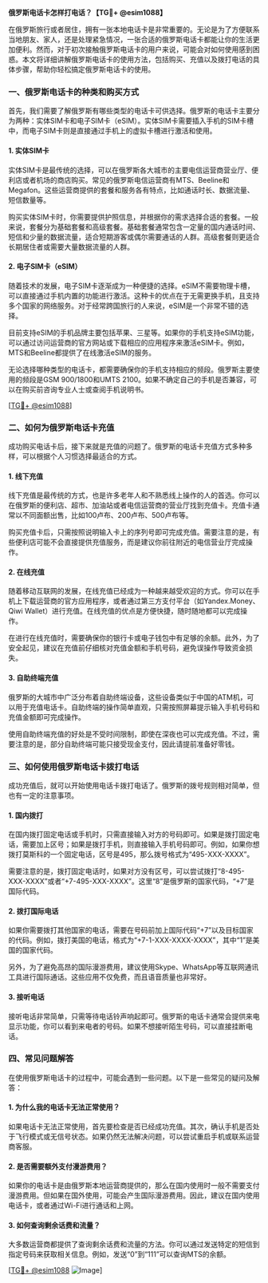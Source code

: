 **俄罗斯电话卡怎样打电话？【TG💪+ @esim1088】**

在俄罗斯旅行或者居住，拥有一张本地电话卡是非常重要的。无论是为了方便联系当地朋友、家人，还是处理紧急情况，一张合适的俄罗斯电话卡都能让你的生活更加便利。然而，对于初次接触俄罗斯电话卡的用户来说，可能会对如何使用感到困惑。本文将详细讲解俄罗斯电话卡的使用方法，包括购买、充值以及拨打电话的具体步骤，帮助你轻松搞定俄罗斯电话卡的使用。

### **一、俄罗斯电话卡的种类和购买方式**

首先，我们需要了解俄罗斯有哪些类型的电话卡可供选择。俄罗斯的电话卡主要分为两种：实体SIM卡和电子SIM卡（eSIM）。实体SIM卡需要插入手机的SIM卡槽中，而电子SIM卡则是直接通过手机上的虚拟卡槽进行激活和使用。

#### **1. 实体SIM卡**
实体SIM卡是最传统的选择，可以在俄罗斯各大城市的主要电信运营商营业厅、便利店或者机场的商店购买。常见的俄罗斯电信运营商有MTS、Beeline和Megafon。这些运营商提供的套餐和服务各有特点，比如通话时长、数据流量、短信数量等。

购买实体SIM卡时，你需要提供护照信息，并根据你的需求选择合适的套餐。一般来说，套餐分为基础套餐和高级套餐。基础套餐通常包含一定量的国内通话时间、短信和少量的数据流量，适合短期游客或偶尔需要通话的人群。高级套餐则更适合长期居住者或需要大量数据流量的人群。

#### **2. 电子SIM卡（eSIM）**
随着技术的发展，电子SIM卡逐渐成为一种便捷的选择。eSIM不需要物理卡槽，可以直接通过手机内置的功能进行激活。这种卡的优点在于无需更换手机，且支持多个国家的网络服务。对于经常跨国旅行的人来说，eSIM是一个非常不错的选择。

目前支持eSIM的手机品牌主要包括苹果、三星等。如果你的手机支持eSIM功能，可以通过访问运营商的官方网站或下载相应的应用程序来激活eSIM卡。例如，MTS和Beeline都提供了在线激活eSIM的服务。

无论选择哪种类型的电话卡，都需要确保你的手机支持相应的频段。俄罗斯主要使用的频段是GSM 900/1800和UMTS 2100。如果不确定自己的手机是否兼容，可以在购买前咨询专业人士或查阅手机说明书。

[[TG💪+ @esim1088](https://t.me/s/esim1088)]

### **二、如何为俄罗斯电话卡充值**

成功购买电话卡后，接下来就是充值的问题了。俄罗斯的电话卡充值方式多种多样，可以根据个人习惯选择最适合的方式。

#### **1. 线下充值**
线下充值是最传统的方式，也是许多老年人和不熟悉线上操作的人的首选。你可以在俄罗斯的便利店、超市、加油站或者电信运营商的营业厅找到充值卡。充值卡通常以不同面额出售，比如100卢布、200卢布、500卢布等。

购买充值卡后，只需按照说明输入卡上的序列号即可完成充值。需要注意的是，有些便利店可能不会直接提供充值服务，而是建议你前往附近的电信营业厅完成操作。

#### **2. 在线充值**
随着移动互联网的发展，在线充值已经成为一种越来越受欢迎的方式。你可以在手机上下载运营商的官方应用程序，或者通过第三方支付平台（如Yandex.Money、Qiwi Wallet）进行充值。在线充值的优点是方便快捷，随时随地都可以完成操作。

在进行在线充值时，需要确保你的银行卡或电子钱包中有足够的余额。此外，为了安全起见，建议在充值前仔细核对充值金额和手机号码，避免误操作导致资金损失。

#### **3. 自助终端充值**
俄罗斯的大城市中广泛分布着自助终端设备，这些设备类似于中国的ATM机，可以用于充值电话卡。自助终端的操作简单直观，只需按照屏幕提示输入手机号码和充值金额即可完成操作。

使用自助终端充值的好处是不受时间限制，即使在深夜也可以完成充值。不过，需要注意的是，部分自助终端可能只接受现金支付，因此请提前准备好零钱。

### **三、如何使用俄罗斯电话卡拨打电话**

成功充值后，就可以开始使用电话卡拨打电话了。俄罗斯的拨号规则相对简单，但也有一定的注意事项。

#### **1. 国内拨打**
在国内拨打固定电话或手机时，只需直接输入对方的号码即可。如果是拨打固定电话，需要加上区号；如果是拨打手机，则直接输入手机号码即可。例如，如果你想拨打莫斯科的一个固定电话，区号是495，那么拨号格式为“495-XXX-XXXX”。

需要注意的是，拨打固定电话时，如果对方没有区号，可以尝试拨打“8-495-XXX-XXXX”或者“+7-495-XXX-XXXX”。这里“8”是俄罗斯的国家代码，“+7”是国际代码。

#### **2. 拨打国际电话**
如果你需要拨打其他国家的电话，需要在号码前加上国际代码“+7”以及目标国家的代码。例如，拨打美国的电话，格式为“+7-1-XXX-XXXX-XXXX”，其中“1”是美国的国家代码。

另外，为了避免高昂的国际漫游费用，建议使用Skype、WhatsApp等互联网通讯工具进行国际通话。这些应用不仅免费，而且语音质量也非常好。

#### **3. 接听电话**
接听电话非常简单，只需等待电话铃声响起即可。俄罗斯的电话卡通常会提供来电显示功能，你可以看到来电者的号码。如果不想接听陌生号码，可以直接挂断电话。

### **四、常见问题解答**

在使用俄罗斯电话卡的过程中，可能会遇到一些问题。以下是一些常见的疑问及解答：

#### **1. 为什么我的电话卡无法正常使用？**
如果电话卡无法正常使用，首先要检查是否已经成功充值。其次，确认手机是否处于飞行模式或无信号状态。如果仍然无法解决问题，可以尝试重启手机或联系运营商客服。

#### **2. 是否需要额外支付漫游费用？**
如果你的电话卡是由俄罗斯本地运营商提供的，那么在国内使用时一般不需要支付漫游费用。但如果在国外使用，可能会产生国际漫游费用。因此，建议在国内使用电话卡，或者通过Wi-Fi进行通话和上网。

#### **3. 如何查询剩余话费和流量？**
大多数运营商都提供了查询剩余话费和流量的方法。你可以通过发送特定的短信到指定号码来获取相关信息。例如，发送“0”到“111”可以查询MTS的余额。

[[TG💪+ @esim1088](https://t.me/s/esim1088) ![Image](https://i.postimg.cc/4NQfJmqS/Snipaste-2025-05-13-00-14-12.png)]